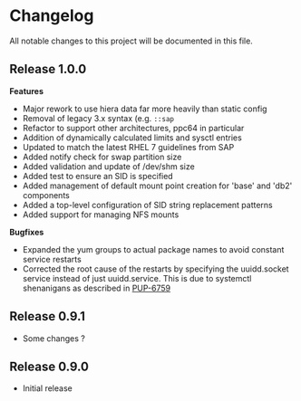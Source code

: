 # Changelog

All notable changes to this project will be documented in this file.

## Release 1.0.0

**Features**
* Major rework to use hiera data far more heavily than static config
* Removal of legacy 3.x syntax (e.g. `::sap`
* Refactor to support other architectures, ppc64 in particular
* Addition of dynamically calculated limits and sysctl entries
* Updated to match the latest RHEL 7 guidelines from SAP
* Added notify check for swap partition size
* Added validation and update of /dev/shm size
* Added test to ensure an SID is specified
* Added management of default mount point creation for 'base' and 'db2' components
* Added a top-level configuration of SID string replacement patterns
* Added support for managing NFS mounts 

**Bugfixes**
* Expanded the yum groups to actual package names to avoid constant service restarts
* Corrected the root cause of the restarts by specifying the uuidd.socket service instead of just uuidd.service. This is due to systemctl shenanigans as described in [PUP-6759](https://tickets.puppetlabs.com/browse/PUP-6759)

## Release 0.9.1
* Some changes ?

## Release 0.9.0
* Initial release
